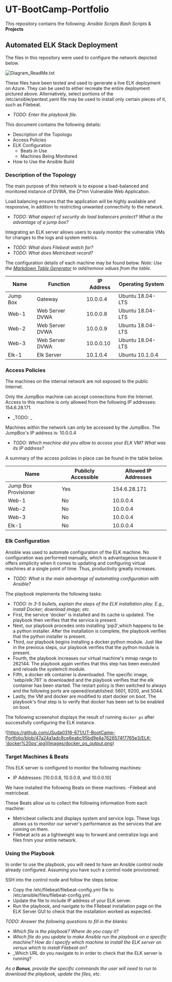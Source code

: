 # UT-BootCamp-Portfolio
This repository contains the following: *Ansible Scripts* *Bash Scripts* &amp; **Projects**

## Automated ELK Stack Deployment

The files in this repository were used to configure the network depicted below.

![Diagram_ReadMe.txt](Images/diagram_filename.png)

These files have been tested and used to generate a live ELK deployment on Azure. They can be used to either recreate the entire deployment pictured above. Alternatively, select portions of the /etc/ansible/pentest.yaml file may be used to install only certain pieces of it, such as Filebeat.

  - _TODO: Enter the playbook file._

This document contains the following details:
- Description of the Topologu
- Access Policies
- ELK Configuration
  - Beats in Use
  - Machines Being Monitored
- How to Use the Ansible Build


### Description of the Topology

The main purpose of this network is to expose a load-balanced and monitored instance of DVWA, the D*mn Vulnerable Web Application.

Load balancing ensures that the application will be highly available and responsive, in addition to restricting unwanted connectivity to the network.
- _TODO: What aspect of security do load balancers protect? What is the advantage of a jump box?_

Integrating an ELK server allows users to easily monitor the vulnerable VMs for changes to the logs and system metrics.
- _TODO: What does Filebeat watch for?_
- _TODO: What does Metricbeat record?_

The configuration details of each machine may be found below.
_Note: Use the [Markdown Table Generator](http://www.tablesgenerator.com/markdown_tables) to add/remove values from the table_.

| Name     | Function         | IP Address | Operating System |
|----------|------------------|------------|------------------|
| Jump Box | Gateway          | 10.0.0.4   | Ubuntu 18.04-LTS |
| Web-1    | Web Server DVWA  | 10.0.0.8   | Ubuntu 18.04-LTS |
| Web-2    | Web Server DVWA  | 10.0.0.9   | Ubuntu 18.04-LTS |
| Web-3    | Web Server DVWA  | 10.0.0.10  | Ubuntu 18.04-LTS |
| Elk-1    | Elk Server       | 10.1.0.4   | Ubuntu 10.1.0.4  |

### Access Policies

The machines on the internal network are not exposed to the public Internet. 

Only the JumpBox machine can accept connections from the Internet. Access to this machine is only allowed from the following IP addresses: 154.6.28.171.
- _TODO: _

Machines within the network can only be accessed by the JumpBox. The JumpBox's IP address is: 10.0.0.4
- _TODO: Which machine did you allow to access your ELK VM? What was its IP address?_

A summary of the access policies in place can be found in the table below.

| Name                 | Publicly Accessible | Allowed IP Addresses |
|----------------------|---------------------|----------------------|
| Jump Box Provisioner | Yes                 | 154.6.28.171         |
| Web-1                | No                  | 10.0.0.4             |
| Web-2                | No                  | 10.0.0.4             |
| Web-3                | No                  | 10.0.0.4             |
| Elk-1                | No                  | 10.0.0.4             |

### Elk Configuration

Ansible was used to automate configuration of the ELK machine. No configuration was performed manually, which is advantageous because it offers simplicity when it comes to updating and configuring virtual machines at a single point of time. Thus, productivity greatly increases.
- _TODO: What is the main advantage of automating configuration with Ansible?_

The playbook implements the following tasks:
- _TODO: In 3-5 bullets, explain the steps of the ELK installation play. E.g., install Docker; download image; etc._
- First, the service 'docker' is installed and its cache is updated. The playbook then verifies that the service is present.
- Next, our playbook procedes onto installing 'pip3',which happens to be a python installer. After the installation is complete, the playbook verifies that the python installer is present.
- Third, our playbook begins installing a docker python module. Just like in the previous steps, our playbook verifies that the python module is present.
- Fourth, the playbook increases our virtual machine's mmap range to 262144. The playbook again verifies that this step has been executed and reloads the systemctl module.
- Fifth, a docker elk container is downloaded. The specific image, 'sebp/elk:761' is downloaded and the playbook verifies that the elk container has been started. The restart policy is then switched to always and the following ports are opened/established: 5601, 9200, and 5044.
- Lastly, the VM and docker are modified to start docker on boot. The playbook's final step is to verify that docker has been set to be enabled on boot.

The following screenshot displays the result of running `docker ps` after successfully configuring the ELK instance.

![https://github.com/JSuda0316-671/UT-BootCamp-Portfolio/blob/47a24a1adc8ce6eabc95bd9e4a7626574f7765e3/ELK-'docker%20ps'.jpg](Images/docker_ps_output.png)

### Target Machines & Beats
This ELK server is configured to monitor the following machines:
- IP Addresses: [10.0.0.8, 10.0.0.9, and 10.0.0.10]

We have installed the following Beats on these machines:
-Filebeat and metricbeat.

These Beats allow us to collect the following information from each machine:
- Metricbeat collects and displays system and service logs. These logs allows us to monitor our server's performance as the services that are running on them.
- Filebeat acts as a lightweight way to forward and centralize logs and files from your entire network.


### Using the Playbook
In order to use the playbook, you will need to have an Ansible control node already configured. Assuming you have such a control node provisioned: 

SSH into the control node and follow the steps below:
- Copy the /etc/filebeat/filebeat-config.yml file to /etc/ansible/files/filebeat-config.yml.
- Update the file to include IP address of your ELK server.
- Run the playbook, and navigate to the FIlebeat installation page on the ELK Server GUI to check that the installation worked as expected.

_TODO: Answer the following questions to fill in the blanks:_
- _Which file is the playbook? Where do you copy it?_
- _Which file do you update to make Ansible run the playbook on a specific machine? How do I specify which machine to install the ELK server on versus which to install Filebeat on?_
- _Which URL do you navigate to in order to check that the ELK server is running?

_As a **Bonus**, provide the specific commands the user will need to run to download the playbook, update the files, etc._
